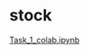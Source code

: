 # stock

[Task_1_colab.ipynb](https://colab.research.google.com/drive/10H10H3N9yocnB5Z-xb0ZR6MBCWNtWd4j?usp=sharing)